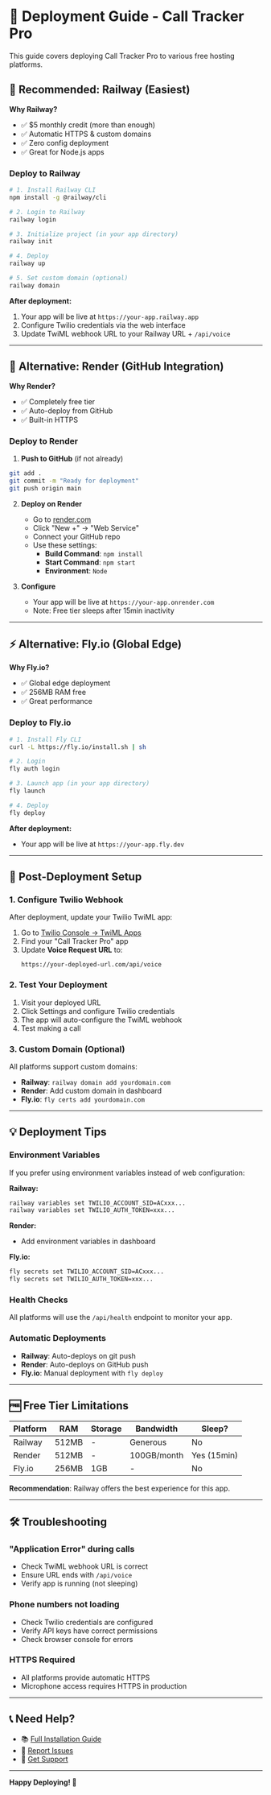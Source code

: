# 🚀 Deployment Guide - Call Tracker Pro

This guide covers deploying Call Tracker Pro to various free hosting platforms.

## 🌟 Recommended: Railway (Easiest)

**Why Railway?**
- ✅ $5 monthly credit (more than enough)
- ✅ Automatic HTTPS & custom domains
- ✅ Zero config deployment
- ✅ Great for Node.js apps

### Deploy to Railway

```bash
# 1. Install Railway CLI
npm install -g @railway/cli

# 2. Login to Railway
railway login

# 3. Initialize project (in your app directory)
railway init

# 4. Deploy
railway up

# 5. Set custom domain (optional)
railway domain
```

**After deployment:**
1. Your app will be live at `https://your-app.railway.app`
2. Configure Twilio credentials via the web interface
3. Update TwiML webhook URL to your Railway URL + `/api/voice`

---

## 🎯 Alternative: Render (GitHub Integration)

**Why Render?**
- ✅ Completely free tier
- ✅ Auto-deploy from GitHub
- ✅ Built-in HTTPS

### Deploy to Render

1. **Push to GitHub** (if not already)
```bash
git add .
git commit -m "Ready for deployment"
git push origin main
```

2. **Deploy on Render**
   - Go to [render.com](https://render.com)
   - Click "New +" → "Web Service"
   - Connect your GitHub repo
   - Use these settings:
     - **Build Command**: `npm install`
     - **Start Command**: `npm start`
     - **Environment**: `Node`

3. **Configure**
   - Your app will be live at `https://your-app.onrender.com`
   - Note: Free tier sleeps after 15min inactivity

---

## ⚡ Alternative: Fly.io (Global Edge)

**Why Fly.io?**
- ✅ Global edge deployment
- ✅ 256MB RAM free
- ✅ Great performance

### Deploy to Fly.io

```bash
# 1. Install Fly CLI
curl -L https://fly.io/install.sh | sh

# 2. Login
fly auth login

# 3. Launch app (in your app directory)
fly launch

# 4. Deploy
fly deploy
```

**After deployment:**
- Your app will be live at `https://your-app.fly.dev`

---

## 🔧 Post-Deployment Setup

### 1. Configure Twilio Webhook
After deployment, update your Twilio TwiML app:

1. Go to [Twilio Console → TwiML Apps](https://console.twilio.com/develop/voice/manage/twiml-apps)
2. Find your "Call Tracker Pro" app
3. Update **Voice Request URL** to:
   ```
   https://your-deployed-url.com/api/voice
   ```

### 2. Test Your Deployment
1. Visit your deployed URL
2. Click Settings and configure Twilio credentials
3. The app will auto-configure the TwiML webhook
4. Test making a call

### 3. Custom Domain (Optional)
All platforms support custom domains:
- **Railway**: `railway domain add yourdomain.com`
- **Render**: Add custom domain in dashboard
- **Fly.io**: `fly certs add yourdomain.com`

---

## 💡 Deployment Tips

### Environment Variables
If you prefer using environment variables instead of web configuration:

**Railway:**
```bash
railway variables set TWILIO_ACCOUNT_SID=ACxxx...
railway variables set TWILIO_AUTH_TOKEN=xxx...
```

**Render:**
- Add environment variables in dashboard

**Fly.io:**
```bash
fly secrets set TWILIO_ACCOUNT_SID=ACxxx...
fly secrets set TWILIO_AUTH_TOKEN=xxx...
```

### Health Checks
All platforms will use the `/api/health` endpoint to monitor your app.

### Automatic Deployments
- **Railway**: Auto-deploys on git push
- **Render**: Auto-deploys on GitHub push
- **Fly.io**: Manual deployment with `fly deploy`

---

## 🆓 Free Tier Limitations

| Platform | RAM | Storage | Bandwidth | Sleep? |
|----------|-----|---------|-----------|--------|
| Railway | 512MB | - | Generous | No |
| Render | 512MB | - | 100GB/month | Yes (15min) |
| Fly.io | 256MB | 1GB | - | No |

**Recommendation**: Railway offers the best experience for this app.

---

## 🛠️ Troubleshooting

### "Application Error" during calls
- Check TwiML webhook URL is correct
- Ensure URL ends with `/api/voice`
- Verify app is running (not sleeping)

### Phone numbers not loading
- Check Twilio credentials are configured
- Verify API keys have correct permissions
- Check browser console for errors

### HTTPS Required
- All platforms provide automatic HTTPS
- Microphone access requires HTTPS in production

---

## 📞 Need Help?

- 📚 [Full Installation Guide](INSTALLATION.md)
- 🐛 [Report Issues](https://github.com/yourusername/call-tracker-app/issues)
- 💬 [Get Support](https://github.com/yourusername/call-tracker-app/discussions)

---

**Happy Deploying! 🚀**